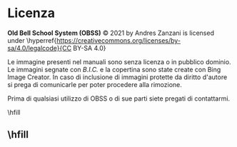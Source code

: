 # Licenza

**Old Bell School System (OBSS)** © 2021 by Andres Zanzani is licensed under \hyperref{https://creativecommons.org/licenses/by-sa/4.0/legalcode}{CC BY-SA 4.0}

Le immagine presenti nel manuali sono senza licenza o in pubblico dominio. Le immagini segnate con *B.I.C.* e la copertina sono state create con Bing Image Creator. In caso di inclusione di immagini protette da diritto d'autore si prega di comunicarle per poter procedere alla rimozione.

Prima di qualsiasi utilizzo di OBSS o di sue parti siete pregati di contattarmi.

\hfill

\hfill
---